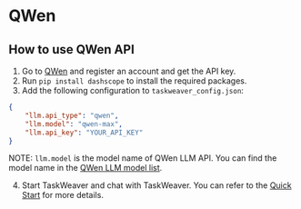 # QWen

## How to use QWen API

1. Go to [QWen](https://help.aliyun.com/zh/dashscope/developer-reference/activate-dashscope-and-create-an-api-key?spm=a2c4g.11186623.0.0.7b5749d72j3SYU) and register an account and get the API key.
2. Run `pip install dashscope` to install the required packages.
3. Add the following configuration to `taskweaver_config.json`:
```json
{
    "llm.api_type": "qwen",
    "llm.model": "qwen-max", 
    "llm.api_key": "YOUR_API_KEY"
}
```
NOTE: `llm.model` is the model name of QWen LLM API. 
You can find the model name in the [QWen LLM model list](https://help.aliyun.com/zh/dashscope/developer-reference/model-square/?spm=a2c4g.11186623.0.0.35a36ffdt97ljI).

4. Start TaskWeaver and chat with TaskWeaver. 
You can refer to the [Quick Start](../quickstart.md) for more details.
